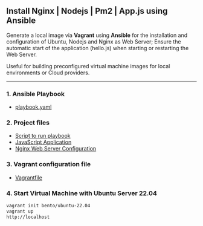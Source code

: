 ## Install Nginx | Nodejs | Pm2 | App.js using Ansible

Generate a local image via **Vagrant** using **Ansible** for the installation and configuration of Ubuntu, Nodejs and Nginx as Web Server; Ensure the automatic start of the application (hello.js) when starting or restarting the Web Server.

Useful for building preconfigured virtual machine images for local environments or Cloud providers.

---

### 1. Ansible Playbook
   - [playbook.yaml](files/playbook.yaml)

### 2. Project files
   - [Script to run playbook](run_ansible.sh)
   - [JavaScript Application](files/hello.js)
   - [Nginx Web Server Configuration](files/nginx.conf)
  
### 3. Vagrant configuration file
   - [Vagrantfile](Vagrantfile)

### 4. Start Virtual Machine with Ubuntu Server 22.04
```sh
vagrant init bento/ubuntu-22.04
vagrant up
http://localhost
```
